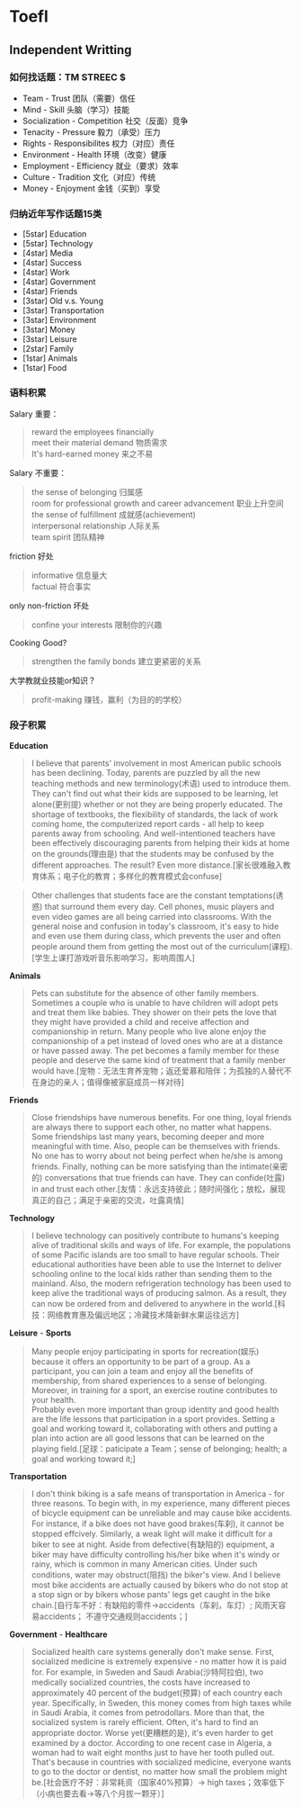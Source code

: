 # Toefl

## Independent Writting

### **如何找话题：TM STREEC $**

- Team - Trust  团队（需要）信任
- Mind - Skill  头脑（学习）技能
- Socialization - Competition  社交（反面）竞争
- Tenacity - Pressure  毅力（承受）压力
- Rights - Responsibilites  权力（对应）责任
- Environment - Health  环境（改变）健康
- Employment - Efficiency  就业（要求）效率
- Culture - Tradition  文化（对应）传统
- Money - Enjoyment  金钱（买到）享受

### **归纳近年写作话题15类**

- [5star] Education
- [5star] Technology
- [4star] Media
- [4star] Success
- [4star] Work
- [4star] Government
- [4star] Friends
- [3star] Old v.s. Young
- [3star] Transportation
- [3star] Environment
- [3star] Money
- [3star] Leisure
- [2star] Family
- [1star] Animals
- [1star] Food

### **语料积累** 

Salary 重要：    
> reward the employees financially  
> meet their material demand 物质需求  
> It's hard-earned money 来之不易  

Salary 不重要：  
> the sense of belonging 归属感   
> room for professional growth and career advancement 职业上升空间  
> the sense of fulfillment 成就感(achievement)  
> interpersonal relationship 人际关系  
> team spirit 团队精神  

friction 好处
> informative 信息量大  
> factual 符合事实  

only non-friction 坏处   
> confine your interests 限制你的兴趣    

Cooking Good?
> strengthen the family bonds 建立更紧密的关系   

大学教就业技能or知识？
> profit-making 赚钱，赢利（为目的的学校）   

### **段子积累**

**Education**

> I believe that parents' involvement in most American public schools has been declining. Today, parents are puzzled by all the new teaching methods and new terminology(术语) used to introduce them. They can't find out what their kids are supposed to be learning, let alone(更别提) whether or not they are being properly educated. The shortage of textbooks, the flexibility of standards, the lack of work coming home, the computerized report cards - all help to keep parents away from schooling. And well-intentioned teachers have been effectively discouraging parents from helping their kids at home on the grounds(理由是) that the students may be confused by the different approaches. The result? Even more distance.[家长很难融入教育体系；电子化的教育；多样化的教育模式会confuse]

> Other challenges that students face are the constant temptations(诱惑) that surround them every day. Cell phones, music players and even video games are all being carried into classrooms. With the general noise and confusion in today's classroom, it's easy to hide and even use them during class, which prevents the user and often people around them from getting the most out of the curriculum(课程).[学生上课打游戏听音乐影响学习，影响周围人]


**Animals**

> Pets can substitute for the absence of other family members. Sometimes a couple who is unable to have children will adopt pets and treat them like babies. They shower on their pets the love that they might have provided a child and receive affection and companionship in return. Many people who live alone enjoy the companionship of a pet instead of loved ones who are at a distance or have passed away. The pet becomes a family member for these people and deserve the same kind of treatment that a family menber would have.[宠物：无法生育养宠物；返还爱慕和陪伴；为孤独的人替代不在身边的亲人；值得像被家庭成员一样对待]

**Friends**

> Close friendships have numerous benefits. For one thing, loyal friends are always there to support each other, no matter what happens. Some friendships last many years, becoming deeper and more meaningful with time. Also, people can be themselves with friends. No one has to worry about not being perfect when he/she is among friends. Finally, nothing can be more satisfying than the intimate(亲密的) conversations that true friends can have. They can confide(吐露) in and trust each other.[友情：永远支持彼此；随时间强化；放松，展现真正的自己；满足于亲密的交流，吐露真情]

**Technology**

> I believe technology can positively contribute to humans's keeping alive of traditional skills and ways of life. For example, the populations of some Pacific islands are too small to have regular schools. Their educational authorities have been able to use the Internet to deliver schooling online to the local kids rather than sending them to the mainland. Also, the modern refrigeration technology has been used to keep alive the traditional ways of producing salmon. As a result, they can now be ordered from and delivered to anywhere in the world.[科技：网络教育惠及偏远地区；冷藏技术降新鲜水果运往远方]

**Leisure** - **Sports**

> Many people enjoy participating in sports for recreation(娱乐) because it offers an opportunity to be part of a group. As a participant, you can join a team and enjoy all the benefits of membership, from shared experiences to a sense of belonging. Moreover, in training for a sport, an exercise routine contributes to your health.    
> Probably even more important than group identity and good health are the life lessons that participation in a sport provides. Setting a goal and working toward it, collaborating with others and putting a plan into action are all good lessons that can be learned on the playing field.[足球：paticipate a Team；sense of belonging; health; a goal and working toward it;]

**Transportation**

> I don't think biking is a safe means of transportation in America - for three reasons. To begin with, in my experience, many different pieces of bicycle equipment can be unreliable and may cause bike accidents. For instance, if a bike does not have good brakes(车刹), it cannot be stopped effcively. Similarly, a weak light will make it difficult for a biker to see at night. Aside from defective(有缺陷的) equipment, a biker may have difficulty controlling his/her bike when it's windy or rainy, which is common in many American cities. Under such conditions, water may obstruct(阻挡) the biker's view. And I believe most bike accidents are actually caused by bikers who do not stop at a stop sign or by bikers whose pants' legs get caught in the bike chain.[自行车不好：有缺陷的零件->accidents（车刹，车灯）; 风雨天容易accidents； 不遵守交通规则accidents；]

**Government** - **Healthcare**

> Socialized health care systems generally don't make sense. First, socialized medicine is extremely expensive - no matter how it is paid for. For example, in Sweden and Saudi Arabia(沙特阿拉伯), two medically socialized countries, the costs have increased to approximately 40 percent of the budget(预算) of each country each year. Specifically, in Sweden, this money comes from high taxes while in Saudi Arabia, it comes from petrodollars. More than that, the socialized system is rarely efficient. Often, it's hard to find an appropriate doctor. Worse yet(更糟糕的是), it's even harder to get examined by a doctor. According to one recent case in Algeria, a woman had to wait eight months just to have her tooth pulled out. That's because in countries with socialized medicine, everyone wants to go to the doctor or dentist, no matter how small the problem might be.[社会医疗不好：非常耗资（国家40%预算）-> high taxes；效率低下（小病也要去看->等八个月拔一颗牙）]




















































